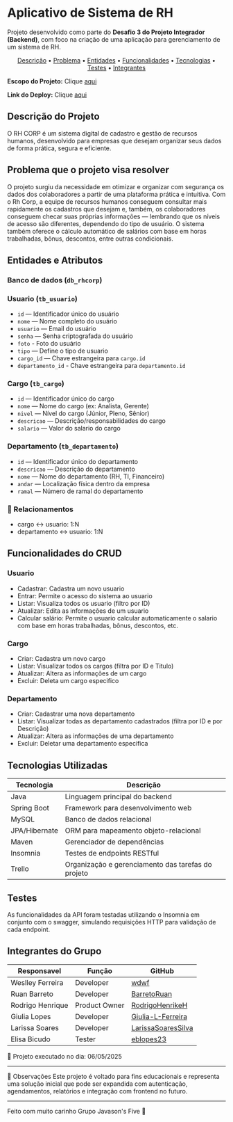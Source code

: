 # Aplicativo de Sistema de RH

Projeto desenvolvido como parte do **Desafio 3 do Projeto Integrador (Backend)**, com foco na criação de uma aplicação para gerenciamento de um sistema de RH.

<p align="center">
 <a href="#descrição-do-projeto">Descrição</a> •
 <a href="#problema-que-o-projeto-visa-resolver">Problema</a> •
 <a href="#entidades-e-atributos">Entidades</a> •
 <a href="#funcionalidades-do-crud">Funcionalidades</a> •
 <a href="#tecnologias-utilizadas">Tecnologias</a> • 
 <a href="#testes">Testes</a> •
 <a href="#integrantes-do-grupo">Integrantes</a>
</p>

**Escopo do Projeto:** Clique [aqui](https://docs.google.com/document/d/1hqB29zJgDSAkMddsSNyNL3l7RJ9QbgS4bvNPJuEiosA/edit?usp=sharing)

**Link do Deploy:** Clique [aqui](https://aplicativo-sistema-rh.onrender.com/)

## Descrição do Projeto

O RH CORP é um sistema digital de cadastro e gestão de recursos humanos, desenvolvido para empresas que desejam organizar seus dados de forma prática, segura e eficiente.


## Problema que o projeto visa resolver

O projeto surgiu da necessidade em otimizar e organizar com segurança os dados dos colaboradores a partir de uma plataforma prática e intuitiva. Com o Rh Corp, a equipe de recursos humanos conseguem consultar mais rapidamente os cadastros que desejam e, também, os colaboradores conseguem checar suas próprias informações — lembrando que os níveis de acesso são diferentes, dependendo do tipo de usuário. O sistema também oferece o cálculo automático de salários com base em horas trabalhadas, bônus, descontos, entre outras condicionais.


## Entidades e Atributos

### Banco de dados (`db_rhcorp`)

### Usuario (`tb_usuario`)

- `id` — Identificador único do usuário
- `nome` — Nome completo do usuário
- `usuario` — Email do usuário
- `senha` — Senha criptografada do usuário
- `foto` - Foto do usuário
- `tipo` — Define o tipo de usuario
- `cargo_id` — Chave estrangeira para `cargo.id`
- `departamento_id` - Chave estrangeira para `departamento.id`

### Cargo (`tb_cargo`)

- `id` — Identificador único do cargo
- `nome` — Nome do cargo (ex: Analista, Gerente)
- `nivel` — Nível do cargo (Júnior, Pleno, Sênior)
- `descricao` — Descrição/responsabilidades do cargo
- `salario` — Valor do salario do cargo

### Departamento (`tb_departamento`)

- `id` — Identificador único do departamento
- `descricao` — Descrição do departamento
- `nome` — Nome do departamento (RH, TI, Financeiro)
- `andar` — Localização física dentro da empresa
- `ramal` — Número de ramal do departamento

### 📌 Relacionamentos

- cargo ↔️ usuario: 1:N
- departamento ↔️ usuario: 1:N

## Funcionalidades do CRUD

### Usuario

- Cadastrar: Cadastra um novo usuario
- Entrar: Permite o acesso do sistema ao usuario
- Listar: Visualiza todos os usuario (filtro por ID)
- Atualizar: Edita as informações de um usuario
- Calcular salário: Permite o usuario calcular automaticamente o salario com base em horas trabalhadas, bônus, descontos, etc.

### Cargo

- Criar: Cadastra um novo cargo
- Listar: Visualizar todos os cargos (filtra por ID e Titulo)
- Atualizar: Altera as informações de um cargo
- Excluir: Deleta um cargo especifico

### Departamento

- Criar: Cadastrar uma nova departamento
- Listar: Visualizar todas as departamento cadastrados (filtra por ID e por Descrição)
- Atualizar: Altera as informações de uma departamento
- Excluir: Deletar uma departamento especifica

## Tecnologias Utilizadas

| Tecnologia    | Descrição                                          |
| ------------- | -------------------------------------------------- |
| Java          | Linguagem principal do backend                     |
| Spring Boot   | Framework para desenvolvimento web                 |
| MySQL         | Banco de dados relacional                          |
| JPA/Hibernate | ORM para mapeamento objeto-relacional              |
| Maven         | Gerenciador de dependências                        |
| Insomnia      | Testes de endpoints RESTful                        |
| Trello        | Organização e gerenciamento das tarefas do projeto |

## Testes

As funcionalidades da API foram testadas utilizando o Insomnia em conjunto com o swagger, simulando requisições HTTP para validação de cada endpoint.

## Integrantes do Grupo

| Responsavel      | Função       | GitHub                                                      |
| ---------------- | ------------ | ----------------------------------------------------------- |
| Weslley Ferreira | Developer    | [wdwf](https://github.com/wdwf/)                            |
| Ruan Barreto     | Developer    | [BarretoRuan](https://github.com/BarretoRuan)               |
| Rodrigo Henrique | Product Owner| [RodrigoHenrikeH](https://github.com/RodrigoHenrikeH)       |
| Giulia Lopes     | Developer    | [Giulia-L-Ferreira](https://github.com/Giulia-L-Ferreira)   |
| Larissa Soares   | Developer    | [LarissaSoaresSilva](https://github.com/LarissaSoaresSilva) |
| Elisa Bicudo     | Tester       | [eblopes23](https://github.com/eblopes23)                   |

📅 Projeto executado no dia: 06/05/2025

---

📌 Observações
Este projeto é voltado para fins educacionais e representa uma solução inicial que pode ser expandida com autenticação, agendamentos, relatórios e integração com frontend no futuro.

---

Feito com muito carinho Grupo Javason's Five 💖

